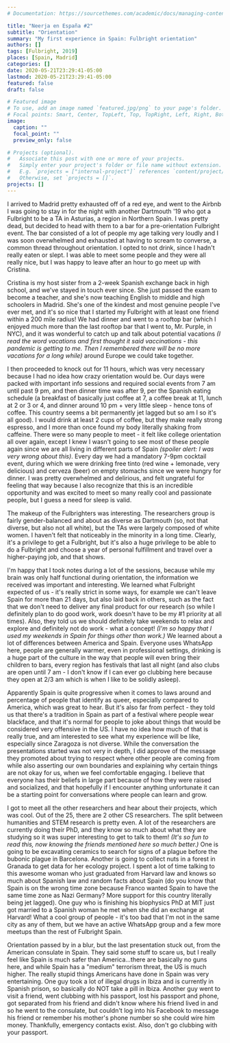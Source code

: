 ```yaml
---
# Documentation: https://sourcethemes.com/academic/docs/managing-content/

title: "Neerja en España #2"
subtitle: "Orientation"
summary: "My first experience in Spain: Fulbright orientation"
authors: []
tags: [Fulbright, 2019]
places: [Spain, Madrid]
categories: []
date: 2020-05-21T23:29:41-05:00
lastmod: 2020-05-21T23:29:41-05:00
featured: false
draft: false

# Featured image
# To use, add an image named `featured.jpg/png` to your page's folder.
# Focal points: Smart, Center, TopLeft, Top, TopRight, Left, Right, BottomLeft, Bottom, BottomRight.
image:
  caption: ""
  focal_point: ""
  preview_only: false

# Projects (optional).
#   Associate this post with one or more of your projects.
#   Simply enter your project's folder or file name without extension.
#   E.g. `projects = ["internal-project"]` references `content/project/deep-learning/index.md`.
#   Otherwise, set `projects = []`.
projects: []
---
```


I arrived to Madrid pretty exhausted off of a red eye, and went to the Airbnb I was going to stay in for the night with another Dartmouth '19 who got a Fulbright to be a TA in Asturias, a region in Northern Spain. I was pretty dead, but decided to head with them to a bar for a pre-orientation Fulbright event. The bar consisted of a lot of people my age talking very loudly and I was soon overwhelmed and exhausted at having to scream to converse, a common thread throughout orientation. I opted to not drink, since I hadn't really eaten or slept. I was able to meet some people and they were all really nice, but I was happy to leave after an hour to go meet up with Cristina.

Cristina is my host sister from a 2-week Spanish exchange back in high school, and we've stayed in touch ever since. She just passed the exam to become a teacher, and she's now teaching English to middle and high schoolers in Madrid. She's one of the kindest and most genuine people I've ever met, and it's so nice that I started my Fulbright with at least one friend within a 200 mile radius! We had dinner and went to a rooftop bar (which I enjoyed much more than the last rooftop bar that I went to, Mr. Purple, in NYC), and it was wonderful to catch up and talk about potential vacations *(I read the word vacations and first thought it said vaccinations - this pandemic is getting to me. Then I remembered there will be no more vacations for a long while)* around Europe we could take together.

I then proceeded to knock out for 11 hours, which was very necessary because I had no idea how crazy orientation would be. Our days were packed with important info sessions and required social events from 7 am until past 9 pm, and then dinner time was after 9, per the Spanish eating schedule (a breakfast of basically just coffee at 7, a coffee break at 11, lunch at 2 or 3 or 4, and dinner around 10 pm + very little sleep - hence tons of coffee. This country seems a bit permanently jet lagged but so am I so it's all good). I would drink at least 2 cups of coffee, but they make really strong espresso, and I more than once found my body literally shaking from caffeine. There were so many people to meet - it felt like college orientation all over again, except I knew I wasn't going to see most of these people again since we are all living in different parts of Spain *(spoiler alert: I was very wrong about this)*. Every day we had a mandatory 7-9pm cocktail event, during which we were drinking free tinto (red wine + lemonade, very delicious) and cerveza (beer) on empty stomachs since we were hungry for dinner. I was pretty overwhelmed and delirious, and felt ungrateful for feeling that way because I also recognize that this is an incredible opportunity and was excited to meet so many really cool and passionate people, but I guess a need for sleep is valid.

The makeup of the Fulbrighters was interesting. The researchers group is fairly gender-balanced and about as diverse as Dartmouth (so, not that diverse, but also not all white), but the TAs were largely composed of white women. I haven't felt that noticeably in the minority in a long time. Clearly, it's a privilege to get a Fulbright, but it's also a huge privilege to be able to do a Fulbright and choose a year of personal fulfillment and travel over a higher-paying job, and that shows.

I'm happy that I took notes during a lot of the sessions, because while my brain was only half functional during orientation, the information we received was  important and interesting. We learned what Fulbright expected of us - it's really strict in some ways, for example we can't leave Spain for more than 21 days, but also laid back in others, such as the fact that we don't need to deliver any final product for our research (so while I definitely plan to do good work, work doesn't have to be my #1 priority at all times). Also, they told us we should definitely take weekends to relax and explore and definitely not do work - what a concept! *(I'm so happy that I used my weekends in Spain for things other than work.)* We learned about a lot of differences between America and Spain. Everyone uses WhatsApp here, people are generally warmer, even in professional settings, drinking is a huge part of the culture in the way that people will even bring their children to bars, every region has festivals that last all night (and also clubs are open until 7 am - I don't know if I can ever go clubbing here because they open at 2/3 am which is when I like to be solidly asleep).

Apparently Spain is quite progressive when it comes to laws around and percentage of people that identify as queer, especially compared to America, which was great to hear. But it's also far from perfect - they told us that there's a tradition in Spain as part of a festival where people wear blackface, and that it's normal for people to joke about things that would be considered very offensive in the US. I have no idea how much of that is really true, and am interested to see what my experience will be like, especially since Zaragoza is not diverse. While the conversation the presentations started was not very in depth, I did approve of the message they promoted about trying to respect where other people are coming from while also asserting our own boundaries and explaining why certain things are not okay for us, when we feel comfortable engaging. I  believe that everyone has their beliefs in large part because of how they were raised and socialized, and that hopefully if I encounter anything unfortunate it can be a starting point for conversations where people can learn and grow.

I got to meet all the other researchers and hear about their projects, which was cool. Out of the 25, there are 2 other CS researchers. The split between humanities and STEM research is pretty even. A lot of the researchers are currently doing their PhD, and they know so much about what they are studying so it was super interesting to get to talk to them! *(It's so fun to read this, now knowing the friends mentioned here so much better.)* One is going to be excavating ceramics to search for signs of a plague before the bubonic plague in Barcelona. Another is going to collect nuts in a forest in Granada to get data for her ecology project. I spent a lot of time talking to this awesome woman who just graduated from Harvard law and knows so much about Spanish law and random facts about Spain (do you know that Spain is on the wrong time zone because Franco wanted Spain to have the same time zone as Nazi Germany? More support for this country literally being jet lagged). One guy who is finishing his biophysics PhD at MIT just got married to a Spanish woman he met when she did an exchange at Harvard! What a cool group of people - it's too bad that I'm not in the same city as any of them, but we have an active WhatsApp group and a few more meetups than the rest of Fulbright Spain.

Orientation passed by in a blur, but the last presentation stuck out, from the American consulate in Spain. They said some stuff to scare us, but I really feel like Spain is much safer than America...there are basically no guns here, and while Spain has a "medium" terrorism threat, the US is much higher. The really stupid things Americans have done in Spain was very entertaining. One guy took a lot of illegal drugs in Ibiza and is currently in Spanish prison, so basically do NOT take a pill in Ibiza. Another guy went to visit a friend, went clubbing with his passport, lost his passport and phone, got separated from his friend and didn't know where his friend lived in and so he went to the consulate, but couldn't log into his Facebook to message his friend or remember his mother's phone number so she could wire him money. Thankfully, emergency contacts exist. Also, don't go clubbing with your passport.